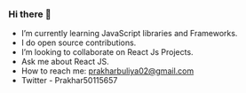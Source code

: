 ### Hi there 👋

- I’m currently learning JavaScript libraries and Frameworks.
- I do open source contributions.
- I’m looking to collaborate on React Js Projects.
- Ask me about React JS.
- How to reach me: prakharbuliya02@gmail.com
- Twitter - Prakhar50115657


